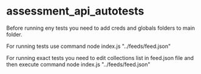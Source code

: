 # assessment_api_autotests

Before running eny tests you need to add creds and globals folders to main folder.

For running tests use command
node index.js  "../feeds/feed.json"

For running exact tests you need to edit collections list in feed.json file and then execute command
node index.js  "../feeds/feed.json"
